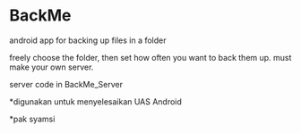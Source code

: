 # BackMe
android app for backing up files in a folder

freely choose the folder, then set how often you want to back them up.
must make your own server.

server code in BackMe_Server



*digunakan untuk menyelesaikan UAS Android

*pak syamsi
